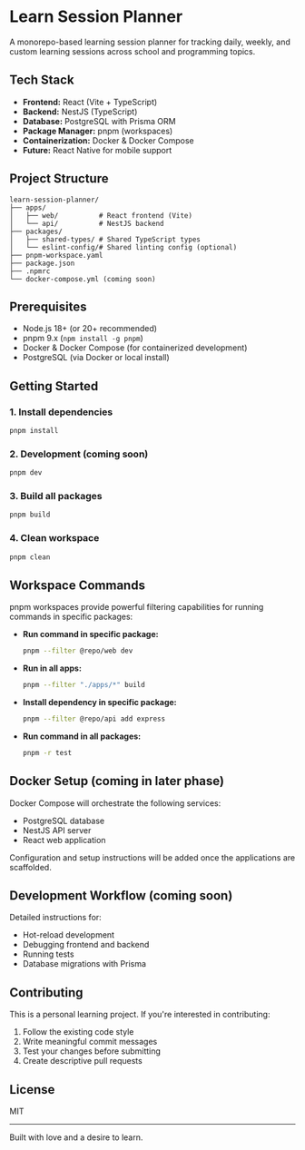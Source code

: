 # Learn Session Planner

A monorepo-based learning session planner for tracking daily, weekly, and custom learning sessions across school and programming topics.

## Tech Stack

- **Frontend:** React (Vite + TypeScript)
- **Backend:** NestJS (TypeScript)
- **Database:** PostgreSQL with Prisma ORM
- **Package Manager:** pnpm (workspaces)
- **Containerization:** Docker & Docker Compose
- **Future:** React Native for mobile support

## Project Structure

```
learn-session-planner/
├── apps/
│   ├── web/          # React frontend (Vite)
│   └── api/          # NestJS backend
├── packages/
│   ├── shared-types/ # Shared TypeScript types
│   └── eslint-config/# Shared linting config (optional)
├── pnpm-workspace.yaml
├── package.json
├── .npmrc
└── docker-compose.yml (coming soon)
```

## Prerequisites

- Node.js 18+ (or 20+ recommended)
- pnpm 9.x (`npm install -g pnpm`)
- Docker & Docker Compose (for containerized development)
- PostgreSQL (via Docker or local install)

## Getting Started

### 1. Install dependencies

```bash
pnpm install
```

### 2. Development (coming soon)

```bash
pnpm dev
```

### 3. Build all packages

```bash
pnpm build
```

### 4. Clean workspace

```bash
pnpm clean
```

## Workspace Commands

pnpm workspaces provide powerful filtering capabilities for running commands in specific packages:

- **Run command in specific package:**
  ```bash
  pnpm --filter @repo/web dev
  ```

- **Run in all apps:**
  ```bash
  pnpm --filter "./apps/*" build
  ```

- **Install dependency in specific package:**
  ```bash
  pnpm --filter @repo/api add express
  ```

- **Run command in all packages:**
  ```bash
  pnpm -r test
  ```

## Docker Setup (coming in later phase)

Docker Compose will orchestrate the following services:
- PostgreSQL database
- NestJS API server
- React web application

Configuration and setup instructions will be added once the applications are scaffolded.

## Development Workflow (coming soon)

Detailed instructions for:
- Hot-reload development
- Debugging frontend and backend
- Running tests
- Database migrations with Prisma

## Contributing

This is a personal learning project. If you're interested in contributing:

1. Follow the existing code style
2. Write meaningful commit messages
3. Test your changes before submitting
4. Create descriptive pull requests

## License

MIT

---

Built with love and a desire to learn.
